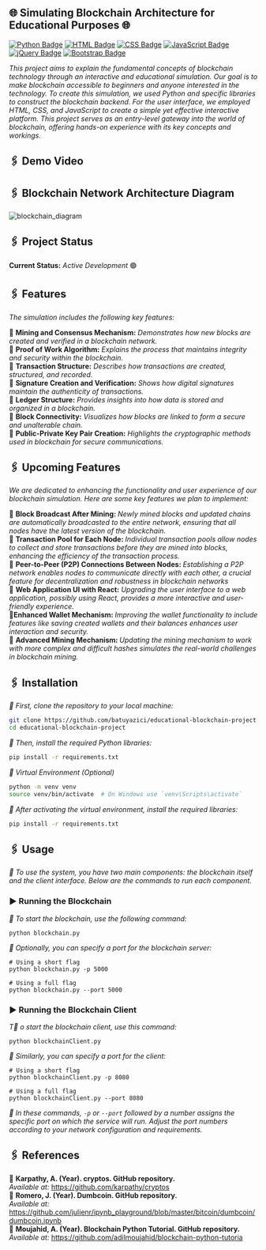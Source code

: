 ## 🌐 Simulating Blockchain Architecture for Educational Purposes 🌐

[![Python Badge](https://img.shields.io/badge/-Python-3776AB?style=flat-square&labelColor=3776AB&logo=Python&logoColor=white&link=link)](link)
[![HTML Badge](https://img.shields.io/badge/-HTML-E34F26?style=flat-square&labelColor=000&logo=html5&logoColor=white&link=link)](link)
[![CSS Badge](https://img.shields.io/badge/-CSS-1572B6?style=flat-square&labelColor=000&logo=css3&logoColor=white&link=link)](link)
[![JavaScript Badge](https://img.shields.io/badge/-JavaScript-F7DF1E?style=flat-square&labelColor=F7DF1E&logo=JavaScript&logoColor=white&link=link)](link)
[![jQuery Badge](https://img.shields.io/badge/-jQuery-0769AD?style=flat-square&labelColor=0769AD&logo=jQuery&logoColor=white&link=link)](link)
[![Bootstrap Badge](https://img.shields.io/badge/-Bootstrap-563D7C?style=flat-square&labelColor=563D7C&logo=Bootstrap&logoColor=white&link=link)](link)

<i>This project aims to explain the fundamental concepts of blockchain technology through an interactive and educational simulation. Our goal is to make blockchain accessible to beginners and anyone interested in the technology. To create this simulation, we used Python and specific libraries to construct the blockchain backend. For the user interface, we employed HTML, CSS, and JavaScript to create a simple yet effective interactive platform. This project serves as an entry-level gateway into the world of blockchain, offering hands-on experience with its key concepts and workings. </i>

## 🖇 Demo Video



## 🖇 Blockchain Network Architecture Diagram
![blockchain_diagram](https://github.com/batuyazici/educational-blockchain-project/assets/117301486/79b83580-d7eb-48ac-aee6-86b31e1f15b3)

## 🖇 Project Status
<b>Current Status:</b> <i>Active Development</i> 🟢

## 🖇 Features

<i>The simulation includes the following key features:</i>

🔹 <b>Mining and Consensus Mechanism:</b> <i>Demonstrates how new blocks are created and verified in a blockchain network.</i> <br>
🔹 <b>Proof of Work Algorithm:</b> <i>Explains the process that maintains integrity and security within the blockchain.</i> <br>
🔹 <b>Transaction Structure:</b> <i>Describes how transactions are created, structured, and recorded.</i> <br>
🔹 <b>Signature Creation and Verification:</b> <i>Shows how digital signatures maintain the authenticity of transactions.</i> <br>
🔹 <b>Ledger Structure:</b> <i>Provides insights into how data is stored and organized in a blockchain.</i> <br>
🔹 <b>Block Connectivity:</b> <i>Visualizes how blocks are linked to form a secure and unalterable chain.</i> <br>
🔹 <b>Public-Private Key Pair Creation:</b> <i>Highlights the cryptographic methods used in blockchain for secure communications.</i> <br>

## 🖇 Upcoming Features

<i>We are dedicated to enhancing the functionality and user experience of our blockchain simulation. Here are some key features we plan to implement:</i>

🔹 <b>Block Broadcast After Mining: </b><i>Newly mined blocks and updated chains are automatically broadcasted to the entire network, ensuring that all nodes have the latest version of the blockchain.</i> <br>
🔹 <b>Transaction Pool for Each Node: </b><i>Individual transaction pools allow nodes to collect and store transactions before they are mined into blocks, enhancing the efficiency of the transaction process.</i> <br>
🔹 <b>Peer-to-Peer (P2P) Connections Between Nodes: </b><i>Establishing a P2P network enables nodes to communicate directly with each other, a crucial feature for decentralization and robustness in blockchain networks</i> <br>
🔹 <b>Web Application UI with React:</b> <i>Upgrading the user interface to a web application, possibly using React, provides a more interactive and user-friendly experience.</i> <br>
🔹<b>Enhanced Wallet Mechanism: </b><i>Improving the wallet functionality to include features like saving created wallets and their balances enhances user interaction and security.</i> <br>
🔹 <b>Advanced Mining Mechanism: </b><i>Updating the mining mechanism to work with more complex and difficult hashes simulates the real-world challenges in blockchain mining.</i> <br>

## 🖇 Installation
<i>🔹 First, clone the repository to your local machine:</i>

```bash
git clone https://github.com/batuyazici/educational-blockchain-project.git
cd educational-blockchain-project
```
<i>🔹 Then, install the required Python libraries:</i>
```bash 
pip install -r requirements.txt
```
<i>🔹 Virtual Environment (Optional)</i>
```bash
python -m venv venv
source venv/bin/activate  # On Windows use `venv\Scripts\activate`
```
<i>🔹 After activating the virtual environment, install the required libraries:</i>
```bash
pip install -r requirements.txt
```
## 🖇 Usage
<i>🔹 To use the system, you have two main components: the blockchain itself and the client interface. Below are the commands to run each component.</i>
### ▶️ Running the Blockchain
<i>🔹 To start the blockchain, use the following command:</i>
```
python blockchain.py
```
<i>🔹 Optionally, you can specify a port for the blockchain server:</i>
```
# Using a short flag
python blockchain.py -p 5000
```
```
# Using a full flag
python blockchain.py --port 5000
```
### ▶️ Running the Blockchain Client
<i>T🔹 o start the blockchain client, use this command:</i>
```
python blockchainClient.py
```
<i>🔹 Similarly, you can specify a port for the client:</i>
```
# Using a short flag
python blockchainClient.py -p 8080
```
```
# Using a full flag
python blockchainClient.py --port 8080
```
<i>🔹 In these commands, `-p` or `--port` followed by a number assigns the specific port on which the service will run. Adjust the port numbers according to your network configuration and requirements.</i>


## 🖇 References

🔹 <b>Karpathy, A. (Year). cryptos. GitHub repository. </b>  <br>
<i>Available at:</i> https://github.com/karpathy/cryptos <br>
🔹 <b> Romero, J. (Year). Dumbcoin. GitHub repository.</b> <br>
<i>Available at:</i> https://github.com/julienr/ipynb_playground/blob/master/bitcoin/dumbcoin/dumbcoin.ipynb</b> <br>
🔹 <b> Moujahid, A. (Year). Blockchain Python Tutorial. GitHub repository.</b> <br>
<i>Available at:</i> https://github.com/adilmoujahid/blockchain-python-tutoria <br>


